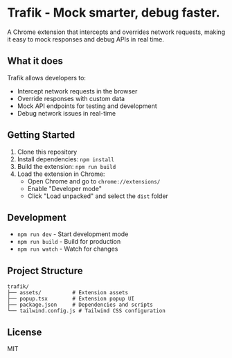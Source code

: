 # Trafik - Mock smarter, debug faster.

A Chrome extension that intercepts and overrides network requests, making it easy to mock responses and debug APIs in real time.

## What it does

Trafik allows developers to:
- Intercept network requests in the browser
- Override responses with custom data
- Mock API endpoints for testing and development
- Debug network issues in real-time

## Getting Started

1. Clone this repository
2. Install dependencies: `npm install`
3. Build the extension: `npm run build`
4. Load the extension in Chrome:
   - Open Chrome and go to `chrome://extensions/`
   - Enable "Developer mode"
   - Click "Load unpacked" and select the `dist` folder

## Development

- `npm run dev` - Start development mode
- `npm run build` - Build for production
- `npm run watch` - Watch for changes

## Project Structure

```
trafik/
├── assets/          # Extension assets
├── popup.tsx        # Extension popup UI
├── package.json     # Dependencies and scripts
└── tailwind.config.js # Tailwind CSS configuration
```

## License

MIT

